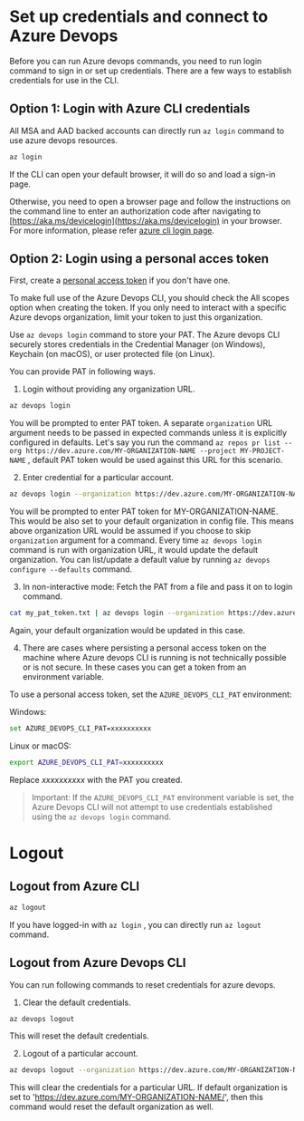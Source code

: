 # Set up credentials and connect to Azure Devops

Before you can run Azure devops commands, you need to run login command to sign in or set up credentials. There are a few ways to establish credentials for use in the CLI.


## Option 1: Login with Azure CLI credentials
All MSA and AAD backed accounts can directly run `az login` command to use azure devops resources.
```bash
az login
```
If the CLI can open your default browser, it will do so and load a sign-in page.

Otherwise, you need to open a browser page and follow the instructions on the command line to enter an authorization code after navigating to [https://aka.ms/devicelogin](https://aka.ms/devicelogin) in your browser.
For more information, please refer [azure cli login page](https://docs.microsoft.com/en-us/cli/azure/authenticate-azure-cli?view=azure-cli-latest).


## Option 2: Login using a personal acces token
 
First, create a [personal access token](https://docs.microsoft.com/en-us/azure/devops/organizations/accounts/use-personal-access-tokens-to-authenticate?view=vsts) if you don't have one. 

To make full use of the Azure Devops CLI, you should check the All scopes option when creating the token. If you only need to interact with a specific Azure devops organization, limit your token to just this organization.

Use `az devops login` command to store your PAT. The Azure devops CLI securely stores credentials in the Credential Manager (on Windows), Keychain (on macOS), or user protected file (on Linux).

You can provide PAT in following ways.

1. Login without providing any organization URL. 
```bash
az devops login
```
You will be prompted to enter PAT token. A separate `organization` URL argument needs to be passed in expected commands unless it is explicitly configured in defaults. 
Let's say you run the command `az repos pr list --org https://dev.azure.com/MY-ORGANIZATION-NAME --project MY-PROJECT-NAME` , default PAT token would be used against this URL for this scenario. 

2. Enter credential for a particular account.
```bash
az devops login --organization https://dev.azure.com/MY-ORGANIZATION-NAME/
```
You will be prompted to enter PAT token for MY-ORGANIZATION-NAME. This would be also set to your default organization in config file. This means above organization URL would be assumed if you choose to skip `organization` argument for a command.
Every time `az devops login` command is run with organization URL, it would update the default organization. You can list/update a default value by running `az devops configure --defaults` command.

3. In non-interactive mode: Fetch the PAT from a file and pass it on to login command.
```bash
cat my_pat_token.txt | az devops login --organization https://dev.azure.com/MY-ORGANIZATION-NAME/
```
Again, your default organization would be updated in this case.

4. There are cases where persisting a personal access token on the machine where Azure devops CLI is running is not technically possible or is not secure. In these cases you can get a token from an environment variable.

To use a personal access token, set the `AZURE_DEVOPS_CLI_PAT` environment:

Windows:

```bash
set AZURE_DEVOPS_CLI_PAT=xxxxxxxxxx
```

Linux or macOS:

```bash
export AZURE_DEVOPS_CLI_PAT=xxxxxxxxxx
```

Replace *xxxxxxxxxx* with the PAT you created.

> Important: If the `AZURE_DEVOPS_CLI_PAT` environment variable is set, the Azure Devops CLI will not attempt to use credentials established using the `az devops login` command.


# Logout


## Logout from Azure CLI

```bash
az logout
```
If you have logged-in with `az login` , you can directly run `az logout` command.

## Logout from Azure Devops CLI

You can run following commands to reset credentials for azure devops.

1. Clear the default credentials.
```bash
az devops logout
```
This will reset the default credentials.

2. Logout of a particular account.
```bash
az devops logout --organization https://dev.azure.com/MY-ORGANIZATION-NAME/
```
This will clear the credentials for a particular URL. If default organization is set to 'https://dev.azure.com/MY-ORGANIZATION-NAME/', then this command would reset the default organization as well.  

 


